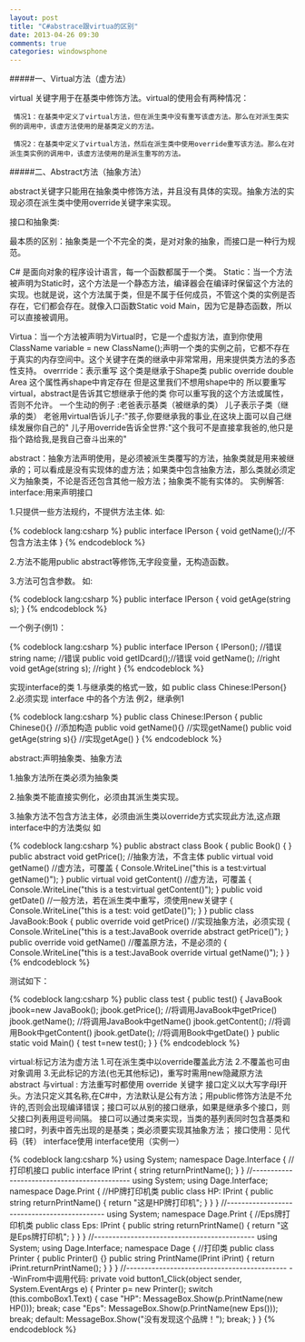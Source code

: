 ```yaml
---
layout: post
title: "C#abstrace跟virtua的区别"
date: 2013-04-26 09:30
comments: true
categories: windowsphone
---
```

#####一、Virtual方法（虚方法）

<p>
virtual 关键字用于在基类中修饰方法。virtual的使用会有两种情况：

     情况1：在基类中定义了virtual方法，但在派生类中没有重写该虚方法。那么在对派生类实例的调用中，该虚方法使用的是基类定义的方法。

     情况2：在基类中定义了virtual方法，然后在派生类中使用override重写该方法。那么在对派生类实例的调用中，该虚方法使用的是派生重写的方法。
</p>
#####二、Abstract方法（抽象方法）
<p>
 abstract关键字只能用在抽象类中修饰方法，并且没有具体的实现。抽象方法的实现必须在派生类中使用override关键字来实现。

接口和抽象类:

最本质的区别：抽象类是一个不完全的类，是对对象的抽象，而接口是一种行为规范。

 C# 是面向对象的程序设计语言，每一个函数都属于一个类。
Static：当一个方法被声明为Static时，这个方法是一个静态方法，编译器会在编译时保留这个方法的实现。也就是说，这个方法属于类，但是不属于任何成员，不管这个类的实例是否存在，它们都会存在。就像入口函数Static void Main，因为它是静态函数，所以可以直接被调用。</p>
<p>
Virtua：当一个方法被声明为Virtual时，它是一个虚拟方法，直到你使用ClassName variable = new ClassName();声明一个类的实例之前，它都不存在于真实的内存空间中。这个关键字在类的继承中非常常用，用来提供类方法的多态性支持。
overrride：表示重写 这个类是继承于Shape类
public override double Area 这个属性再shape中肯定存在 但是这里我们不想用shape中的 所以要重写
virtual，abstract是告诉其它想继承于他的类 你可以重写我的这个方法或属性，否则不允许。
一个生动的例子 :老爸表示基类（被继承的类） 儿子表示子类（继承的类）
老爸用virtual告诉儿子:"孩子,你要继承我的事业,在这块上面可以自己继续发展你自己的"
儿子用override告诉全世界:"这个我可不是直接拿我爸的,他只是指个路给我,是我自己奋斗出来的"
</p>
<p>
abstract：抽象方法声明使用，是必须被派生类覆写的方法，抽象类就是用来被继承的；可以看成是没有实现体的虚方法；如果类中包含抽象方法，那么类就必须定义为抽象类，不论是否还包含其他一般方法；抽象类不能有实体的。
实例解答:
interface:用来声明接口
</p>

<p>
1.只提供一些方法规约，不提供方法主体. 如:
</p>

{% codeblock lang:csharp %}
public interface IPerson
{
void getName();//不包含方法主体
}
{% endcodeblock %}

<p>
2.方法不能用public abstract等修饰,无字段变量，无构造函数。
</p>
 

<p>
3.方法可包含参数。 如:
</p>

{% codeblock lang:csharp %}
 public interface IPerson
{
void getAge(string s);
}
{% endcodeblock %}


<p>
一个例子(例1)：
</p>

{% codeblock lang:csharp %}
public interface IPerson
{
IPerson(); //错误
string name; //错误
public void getIDcard();//错误
void getName(); //right
void getAge(string s); //right
}
{% endcodeblock %}


<p>
实现interface的类
1.与继承类的格式一致，如 public class Chinese:IPerson{}
2.必须实现 interface 中的各个方法
例2，继承例1
</p>


{% codeblock lang:csharp %}
public class Chinese:IPerson
{
public Chinese(){} //添加构造
public void getName(){} //实现getName()
public void getAge(string s){} //实现getAge()
}
{% endcodeblock %}
<!--more-->

<p>
abstract:声明抽象类、抽象方法
</p>
<p>
1.抽象方法所在类必须为抽象类
</p>
<p>
2.抽象类不能直接实例化，必须由其派生类实现。
</p>
<p>
3.抽象方法不包含方法主体，必须由派生类以override方式实现此方法,这点跟interface中的方法类似
如
</p>


{% codeblock lang:csharp %}
public abstract class Book
{
public Book()
{
}
public abstract void getPrice(); //抽象方法，不含主体
public virtual void getName() //虚方法，可覆盖
{
Console.WriteLine("this is a test:virtual getName()");
}
public virtual void getContent() //虚方法，可覆盖
{
Console.WriteLine("this is a test:virtual getContent()");
}
public void getDate() //一般方法，若在派生类中重写，须使用new关键字
{
Console.WriteLine("this is a test: void getDate()");
}
}
public class JavaBook:Book
{
public override void getPrice() //实现抽象方法，必须实现
{
Console.WriteLine("this is a test:JavaBook override abstract getPrice()");
}
public override void getName() //覆盖原方法，不是必须的
{
Console.WriteLine("this is a test:JavaBook override virtual getName()");
}
}
{% endcodeblock %}


<p>
测试如下：
</p>

{% codeblock lang:csharp %}
public class test
{
public test()
{
JavaBook jbook=new JavaBook();
jbook.getPrice(); //将调用JavaBook中getPrice()
jbook.getName(); //将调用JavaBook中getName()
jbook.getContent(); //将调用Book中getContent()
jbook.getDate(); //将调用Book中getDate()
}
public static void Main()
{
test t=new test();
}
}
{% endcodeblock %}


<p>
virtual:标记方法为虚方法
1.可在派生类中以override覆盖此方法
2.不覆盖也可由对象调用
3.无此标记的方法(也无其他标记)，重写时需用new隐藏原方法
abstract 与virtual : 方法重写时都使用 override 关键字
接口定义以大写字母I开头。方法只定义其名称,在C#中，方法默认是公有方法；用public修饰方法是不允许的,否则会出现编译错误；接口可以从别的接口继承，如果是继承多个接口，则父接口列表用逗号间隔。
接口可以通过类来实现，当类的基列表同时包含基类和接口时，列表中首先出现的是基类；类必须要实现其抽象方法；
接口使用：见代码（转）
interface使用
interface使用（实例一）
</p>


{% codeblock lang:csharp %}
using System;
namespace Dage.Interface
{
//打印机接口
public interface IPrint
{
string returnPrintName();
}
}
//--------------------------------------------
using System;
using Dage.Interface;
namespace Dage.Print
{
//HP牌打印机类
public class HP: IPrint
{
public string returnPrintName()
{
return "这是HP牌打印机";
}
}
}
//--------------------------------------------
using System;
namespace Dage.Print
{
//Eps牌打印机类
public class Eps: IPrint
{
public string returnPrintName()
{
return "这是Eps牌打印机";
}
}
}
//--------------------------------------------
using System;
using Dage.Interface;
namespace Dage
{
//打印类
public class Printer
{
public Printer()
{}
public string PrintName(IPrint iPrint)
{
return iPrint.returnPrintName();
}
}
}
//--------------------------------------------
--WinFrom中调用代码:
private void button1_Click(object sender, System.EventArgs e)
{
Printer p= new Printer();
switch (this.comboBox1.Text)
{
case "HP":
MessageBox.Show(p.PrintName(new HP()));
break;
case "Eps":
MessageBox.Show(p.PrintName(new Eps()));
break;
default:
MessageBox.Show("没有发现这个品牌！");
break;
}
}
{% endcodeblock %}